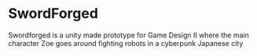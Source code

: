 # SwordForged
Swordforged is a unity made prototype for Game Design II where the main character Zoe goes around fighting robots in a cyberpunk Japanese city
